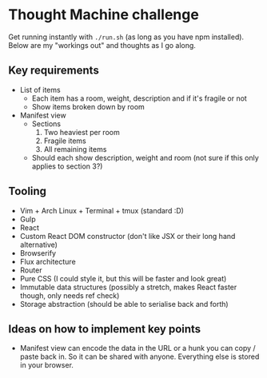 # Thought Machine challenge

Get running instantly with `./run.sh` (as long as you have npm installed). Below are my "workings out" and thoughts as I go along.

## Key requirements

 * List of items
   * Each item has a room, weight, description and if it's fragile or not
   * Show items broken down by room
 * Manifest view
   * Sections
     1. Two heaviest per room
     2. Fragile items
     3. All remaining items
   * Should each show description, weight and room (not sure if this only applies to section 3?)

## Tooling

 * Vim + Arch Linux + Terminal + tmux (standard :D)
 * Gulp
 * React
 * Custom React DOM constructor (don't like JSX or their long hand alternative)
 * Browserify
 * Flux architecture
 * Router
 * Pure CSS (I could style it, but this will be faster and look great)
 * Immutable data structures (possibly a stretch, makes React faster though, only needs ref check)
 * Storage abstraction (should be able to serialise back and forth)

## Ideas on how to implement key points

 * Manifest view can encode the data in the URL or a hunk you can copy / paste back in. So it can be shared with anyone. Everything else is stored in your browser.
